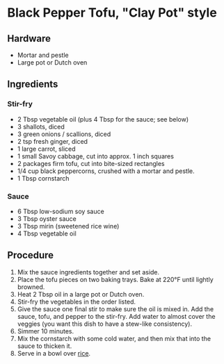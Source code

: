 # Black Pepper Tofu, "Clay Pot" style

## Hardware

- Mortar and pestle
- Large pot or Dutch oven

## Ingredients

### Stir-fry

- 2 Tbsp vegetable oil (plus 4 Tbsp for the sauce; see below)
- 3 shallots, diced
- 3 green onions / scallions, diced
- 2 tsp fresh ginger, diced
- 1 large carrot, sliced
- 1 small Savoy cabbage, cut into approx. 1 inch squares
- 2 packages firm tofu, cut into bite-sized rectangles
- 1/4 cup black peppercorns, crushed with a mortar and pestle.
- 1 Tbsp cornstarch

### Sauce

- 6 Tbsp low-sodium soy sauce
- 3 Tbsp oyster sauce
- 3 Tbsp mirin (sweetened rice wine)
- 4 Tbsp vegetable oil

## Procedure

1. Mix the sauce ingredients together and set aside.
2. Place the tofu pieces on two baking trays. Bake at 220°F until lightly
   browned.
3. Heat 2 Tbsp oil in a large pot or Dutch oven.
4. Stir-fry the vegetables in the order listed.
5. Give the sauce one final stir to make sure the oil is mixed in. Add the
   sauce, tofu, and pepper to the stir-fry. Add water to almost cover
   the veggies (you want this dish to have a stew-like consistency).
6. Simmer 10 minutes.
7. Mix the cornstarch with some cold water, and then mix that into the sauce to
   thicken it.
8. Serve in a bowl over [rice].

[rice]: ./brown-rice.md
